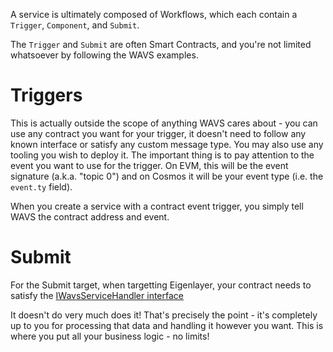 A service is ultimately composed of Workflows, which each contain a `Trigger`, `Component`, and `Submit`.

The `Trigger` and `Submit` are often Smart Contracts, and you're not limited whatsoever by following the WAVS examples.

# Triggers

This is actually outside the scope of anything WAVS cares about - you can use any contract you want for your trigger, it doesn't need to follow any known interface or satisfy any custom message type. You may also use any tooling you wish to deploy it. The important thing is to pay attention to the event you want to use for the trigger. On EVM, this will be the event signature (a.k.a. "topic 0") and on Cosmos it will be your event type (i.e. the `event.ty` field).

When you create a service with a contract event trigger, you simply tell WAVS the contract address and event.

# Submit

For the Submit target, when targetting Eigenlayer, your contract needs to satisfy the [IWavsServiceHandler interface](../contracts/solidity/interfaces/IWavsServiceHandler.sol)

It doesn't do very much does it! That's precisely the point - it's completely up to you for processing that data and handling it however you want. This is where you put all your business logic - no limits!
